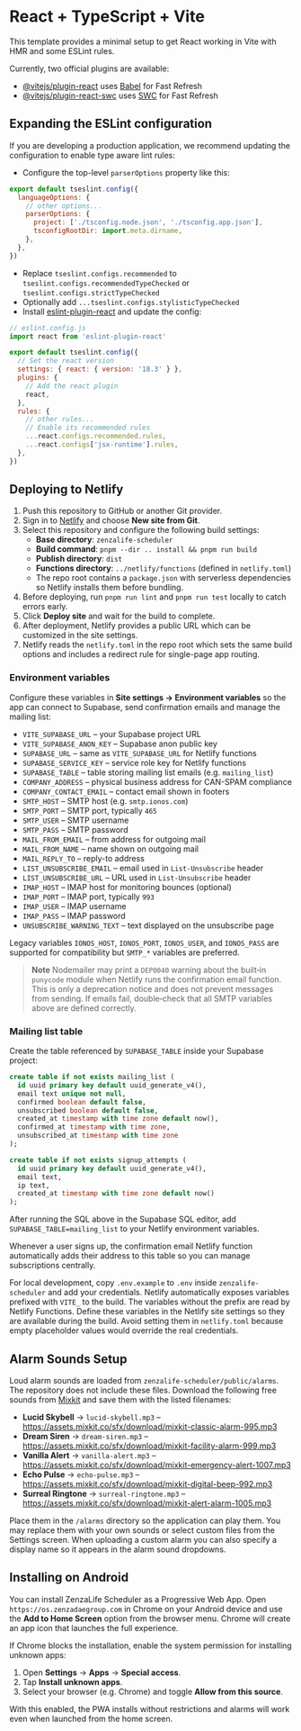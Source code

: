 # React + TypeScript + Vite

This template provides a minimal setup to get React working in Vite with HMR and some ESLint rules.

Currently, two official plugins are available:

- [@vitejs/plugin-react](https://github.com/vitejs/vite-plugin-react/blob/main/packages/plugin-react/README.md) uses [Babel](https://babeljs.io/) for Fast Refresh
- [@vitejs/plugin-react-swc](https://github.com/vitejs/vite-plugin-react-swc) uses [SWC](https://swc.rs/) for Fast Refresh

## Expanding the ESLint configuration

If you are developing a production application, we recommend updating the configuration to enable type aware lint rules:

- Configure the top-level `parserOptions` property like this:

```js
export default tseslint.config({
  languageOptions: {
    // other options...
    parserOptions: {
      project: ['./tsconfig.node.json', './tsconfig.app.json'],
      tsconfigRootDir: import.meta.dirname,
    },
  },
})
```

- Replace `tseslint.configs.recommended` to `tseslint.configs.recommendedTypeChecked` or `tseslint.configs.strictTypeChecked`
- Optionally add `...tseslint.configs.stylisticTypeChecked`
- Install [eslint-plugin-react](https://github.com/jsx-eslint/eslint-plugin-react) and update the config:

```js
// eslint.config.js
import react from 'eslint-plugin-react'

export default tseslint.config({
  // Set the react version
  settings: { react: { version: '18.3' } },
  plugins: {
    // Add the react plugin
    react,
  },
  rules: {
    // other rules...
    // Enable its recommended rules
    ...react.configs.recommended.rules,
    ...react.configs['jsx-runtime'].rules,
  },
})
```

## Deploying to Netlify

1. Push this repository to GitHub or another Git provider.
2. Sign in to [Netlify](https://www.netlify.com/) and choose **New site from Git**.
3. Select this repository and configure the following build settings:
   - **Base directory**: `zenzalife-scheduler`
   - **Build command**: `pnpm --dir .. install && pnpm run build`
   - **Publish directory**: `dist`
   - **Functions directory**: `../netlify/functions` (defined in `netlify.toml`)
   - The repo root contains a `package.json` with serverless dependencies so
     Netlify installs them before bundling.
4. Before deploying, run `pnpm run lint` and `pnpm run test` locally to catch errors early.
5. Click **Deploy site** and wait for the build to complete.
6. After deployment, Netlify provides a public URL which can be customized in the site settings.
7. Netlify reads the `netlify.toml` in the repo root which sets the same build options and includes a redirect rule for single-page app routing.

### Environment variables

Configure these variables in **Site settings → Environment variables** so the app can connect to Supabase, send confirmation emails and manage the mailing list:

- `VITE_SUPABASE_URL` – your Supabase project URL
- `VITE_SUPABASE_ANON_KEY` – Supabase anon public key
- `SUPABASE_URL` – same as `VITE_SUPABASE_URL` for Netlify functions
- `SUPABASE_SERVICE_KEY` – service role key for Netlify functions
- `SUPABASE_TABLE` – table storing mailing list emails (e.g. `mailing_list`)
- `COMPANY_ADDRESS` – physical business address for CAN-SPAM compliance
- `COMPANY_CONTACT_EMAIL` – contact email shown in footers
- `SMTP_HOST` – SMTP host (e.g. `smtp.ionos.com`)
- `SMTP_PORT` – SMTP port, typically `465`
- `SMTP_USER` – SMTP username
- `SMTP_PASS` – SMTP password
- `MAIL_FROM_EMAIL` – from address for outgoing mail
- `MAIL_FROM_NAME` – name shown on outgoing mail
- `MAIL_REPLY_TO` – reply-to address
- `LIST_UNSUBSCRIBE_EMAIL` – email used in `List-Unsubscribe` header
- `LIST_UNSUBSCRIBE_URL` – URL used in `List-Unsubscribe` header
- `IMAP_HOST` – IMAP host for monitoring bounces (optional)
- `IMAP_PORT` – IMAP port, typically `993`
- `IMAP_USER` – IMAP username
- `IMAP_PASS` – IMAP password
- `UNSUBSCRIBE_WARNING_TEXT` – text displayed on the unsubscribe page

Legacy variables `IONOS_HOST`, `IONOS_PORT`, `IONOS_USER`, and `IONOS_PASS` are supported for compatibility but `SMTP_*` variables are preferred.

> **Note**
> Nodemailer may print a `DEP0040` warning about the built‑in `punycode` module when Netlify runs the confirmation email function. This is only a deprecation notice and does not prevent messages from sending. If emails fail, double‑check that all SMTP variables above are defined correctly.

### Mailing list table

Create the table referenced by `SUPABASE_TABLE` inside your Supabase project:

```sql
create table if not exists mailing_list (
  id uuid primary key default uuid_generate_v4(),
  email text unique not null,
  confirmed boolean default false,
  unsubscribed boolean default false,
  created_at timestamp with time zone default now(),
  confirmed_at timestamp with time zone,
  unsubscribed_at timestamp with time zone
);

create table if not exists signup_attempts (
  id uuid primary key default uuid_generate_v4(),
  email text,
  ip text,
  created_at timestamp with time zone default now()
);
```

After running the SQL above in the Supabase SQL editor, add `SUPABASE_TABLE=mailing_list` to your Netlify environment variables.

Whenever a user signs up, the confirmation email Netlify function automatically adds their address to this table so you can manage subscriptions centrally.

For local development, copy `.env.example` to `.env` inside
`zenzalife-scheduler` and add your credentials. Netlify automatically exposes
variables prefixed with `VITE_` to the build. The variables without the prefix
are read by Netlify Functions.
Define these variables in the Netlify site settings so they are available during
the build. Avoid setting them in `netlify.toml` because empty placeholder values
would override the real credentials.

## Alarm Sounds Setup

Loud alarm sounds are loaded from `zenzalife-scheduler/public/alarms`. The repository
does not include these files. Download the following free sounds from
[Mixkit](https://mixkit.co/) and save them with the listed filenames:

- **Lucid Skybell** → `lucid-skybell.mp3` – <https://assets.mixkit.co/sfx/download/mixkit-classic-alarm-995.mp3>
- **Dream Siren** → `dream-siren.mp3` – <https://assets.mixkit.co/sfx/download/mixkit-facility-alarm-999.mp3>
- **Vanilla Alert** → `vanilla-alert.mp3` – <https://assets.mixkit.co/sfx/download/mixkit-emergency-alert-1007.mp3>
- **Echo Pulse** → `echo-pulse.mp3` – <https://assets.mixkit.co/sfx/download/mixkit-digital-beep-992.mp3>
- **Surreal Ringtone** → `surreal-ringtone.mp3` – <https://assets.mixkit.co/sfx/download/mixkit-alert-alarm-1005.mp3>

Place them in the `/alarms` directory so the application can play them. You may
replace them with your own sounds or select custom files from the Settings screen.
When uploading a custom alarm you can also specify a display name so it appears
in the alarm sound dropdowns.


## Installing on Android

You can install ZenzaLife Scheduler as a Progressive Web App. Open
`https://os.zenzadaegroup.com` in Chrome on your Android device and use the
**Add to Home Screen** option from the browser menu. Chrome will create an app
icon that launches the full experience.

If Chrome blocks the installation, enable the system permission for installing
unknown apps:

1. Open **Settings** → **Apps** → **Special access**.
2. Tap **Install unknown apps**.
3. Select your browser (e.g. Chrome) and toggle **Allow from this source**.

With this enabled, the PWA installs without restrictions and alarms will work
even when launched from the home screen.
